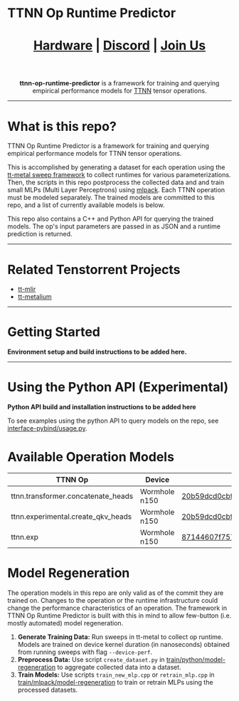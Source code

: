 # TTNN Op Runtime Predictor

<div align="center">

<h1>

[Hardware](https://tenstorrent.com/cards/) | [Discord](https://discord.gg/tenstorrent) | [Join Us](https://boards.greenhouse.io/tenstorrent?gh_src=22e462047us) 

</h1>

<br>

**ttnn-op-runtime-predictor** is a framework for training and querying empirical performance models for [TTNN](https://docs.tenstorrent.com/tt-metal/latest/ttnn/index.html) tensor operations. 


</div>

----
# What is this repo?
TTNN Op Runtime Predictor is a framework for training and querying empirical performance models for TTNN tensor operations. 

This is accomplished by generating a dataset for each operation using the [tt-metal sweep framework](https://github.com/tenstorrent/tt-metal/blob/main/tests/README.md) to collect runtimes for various parameterizations. Then, the scripts in this repo postprocess the collected data and and train small MLPs (Multi Layer Perceptrons) using [mlpack](https://www.mlpack.org/doc/index.html). Each TTNN operation must be modeled separately. The trained models are committed to this repo, and a list of currently available models is below.

This repo also contains a C++ and Python API for querying the trained models. The op's input parameters are passed in as JSON and a runtime prediction is returned.


-----
# Related Tenstorrent Projects
- [tt-mlir](https://github.com/tenstorrent/tt-mlir)
- [tt-metalium](https://github.com/tenstorrent/tt-metal)

-----
# Getting Started
**Environment setup and build instructions to be added here.**

-----
# Using the Python API (Experimental)
**Python API build and installation instructions to be added here**

To see examples using the python API to query models on the repo, see [interface-pybind/usage.py](interface-pybind/usage.py).

# Available Operation Models

| TTNN Op                                  | Device        | TT-Metal Commit                                                                                                                      | R²        |
|------------------------------------------|---------------|--------------------------------------------------------------------------------------------------------------------------------------|-----------|
| ttnn.transformer.concatenate_heads       | Wormhole n150 | [20b59dcd0cbf63f2c5a9269fbbe217f715b4211d](https://github.com/tenstorrent/tt-metal/commit/20b59dcd0cbf63f2c5a9269fbbe217f715b4211d)  | 0.979006  |
| ttnn.experimental.create_qkv_heads       | Wormhole n150 | [20b59dcd0cbf63f2c5a9269fbbe217f715b4211d](https://github.com/tenstorrent/tt-metal/commit/20b59dcd0cbf63f2c5a9269fbbe217f715b4211d)  | 0.998757  |
| ttnn.exp                                 | Wormhole n150 | [87144607f757092c2c0cc817d12a8942d30fbfc9](https://github.com/tenstorrent/tt-metal/commit/87144607f757092c2c0cc817d12a8942d30fbfc9)  | 0.95      |

# Model Regeneration

The operation models in this repo are only valid as of the commit they are trained on. Changes to the operation or the runtime infrastructure could change the performance characteristics of an operation. The framework in TTNN Op Runtime Predictor is built with this in mind to allow few-button (i.e. mostly automated) model regeneration. 

1. **Generate Training Data:** Run sweeps in tt-metal to collect op runtime. Models are trained on device kernel duration (in nanoseconds) obtained from running sweeps with flag `--device-perf`.
2. **Preprocess Data:** Use script `create_dataset.py` in [train/python/model-regeneration](train/python/model-regeneration/) to aggregate collected data into a dataset.
3. **Train Models:** Use scripts `train_new_mlp.cpp` or `retrain_mlp.cpp`  in [train/mlpack/model-regeneration](train/mlpack/model-regeneration) to train or retrain MLPs using the processed datasets. 